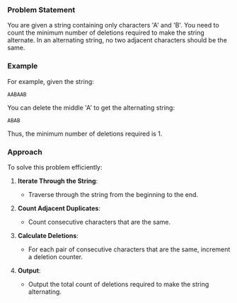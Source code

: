 ### Problem Statement

You are given a string containing only characters 'A' and 'B'. You need to count the minimum number of deletions required to make the string alternate. In an alternating string, no two adjacent characters should be the same.

### Example

For example, given the string:
```
AABAAB
```
You can delete the middle 'A' to get the alternating string:
```
ABAB
```
Thus, the minimum number of deletions required is 1.

### Approach

To solve this problem efficiently:

1. **Iterate Through the String**: 
   - Traverse through the string from the beginning to the end.

2. **Count Adjacent Duplicates**: 
   - Count consecutive characters that are the same.

3. **Calculate Deletions**: 
   - For each pair of consecutive characters that are the same, increment a deletion counter.

4. **Output**: 
   - Output the total count of deletions required to make the string alternating.

